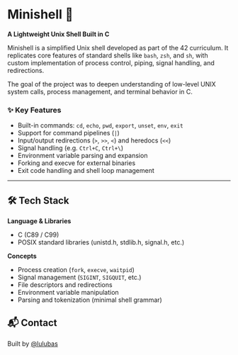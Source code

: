 # Minishell 🐚  
**A Lightweight Unix Shell Built in C**

Minishell is a simplified Unix shell developed as part of the 42 curriculum. It replicates core features of standard shells like `bash`, `zsh`, and `sh`, with custom implementation of process control, piping, signal handling, and redirections.

The goal of the project was to deepen understanding of low-level UNIX system calls, process management, and terminal behavior in C.

### ✨ Key Features

- Built-in commands: `cd`, `echo`, `pwd`, `export`, `unset`, `env`, `exit`
- Support for command pipelines (`|`)  
- Input/output redirections (`>`, `>>`, `<`) and heredocs (`<<`)  
- Signal handling (e.g. `Ctrl+C`, `Ctrl+\`)  
- Environment variable parsing and expansion  
- Forking and execve for external binaries  
- Exit code handling and shell loop management

---

## 🛠 Tech Stack

**Language & Libraries**
- C (C89 / C99)  
- POSIX standard libraries (unistd.h, stdlib.h, signal.h, etc.)

**Concepts**
- Process creation (`fork`, `execve`, `waitpid`)  
- Signal management (`SIGINT`, `SIGQUIT`, etc.)  
- File descriptors and redirections  
- Environment variable manipulation  
- Parsing and tokenization (minimal shell grammar)  

## 📬 Contact

Built by [@lulubas](https://github.com/lulubas)
